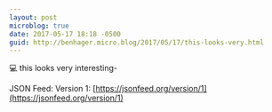 ```yaml
---
layout: post
microblog: true
date: 2017-05-17 18:18 -0500
guid: http://benhager.micro.blog/2017/05/17/this-looks-very.html
---
```

💻 this looks very interesting-

JSON Feed: Version 1: [https://jsonfeed.org/version/1](https://jsonfeed.org/version/1)
